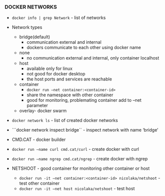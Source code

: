 ### DOCKER NETWORKS
* ```docker info | grep Network``` - list of networks
* Network types
  * bridge(default)
    * communication external and internal
    * dockers communicate to each other using docker name
  * none
    * no communication external and internal, only container localhost 
  * host
    * available only for linux
    * not good for docker desktop
    * the host ports and services are reachable
  * container
    * ```docker run –net container:<container-id>```
    * share the namespace with other container
    * good for monitoring, problemating container add to –net parameter
  * overlay- docker swarm

* ```docker network ls``` - list of created docker networks
* ```docker network inspect bridge`` - inspect network with name ‘bridge’
* CMD.CAT  - docker builder 
* ```docker run –name curl cmd.cat/curl``` - create docker with curl 
* ```docker run –name ngrep cmd.cat/ngrep``` - create docker with ngrep 
* NETSHOOT - good container for monitoring other container or host
  * ```docker run -it –net container:<container-id> nicolaka/netshoot``` - test other container
  * ```docker run -it –net host nicolaka/netshoot``` - test host
